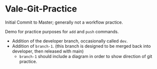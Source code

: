 # Vale-Git-Practice

Initial Commit to Master; generally not a workflow practice.

Demo for practice purposes for `add` and `push` commands.

- Addition of the developer branch, occasionally called `dev`.
- Addition of `branch-1`. (this branch is designed to be merged back into developer, then released with main)
	- `branch-1` should include a diagram in order to show direction of git practice.